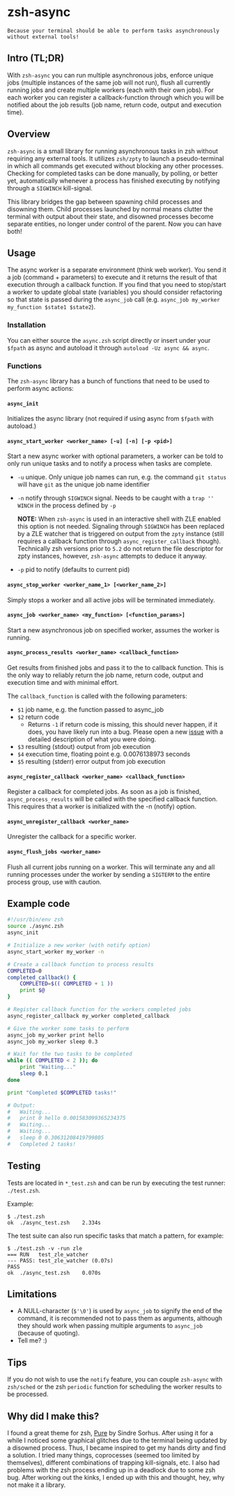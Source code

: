 # zsh-async

```
Because your terminal should be able to perform tasks asynchronously without external tools!
```

## Intro (TL;DR)

With `zsh-async` you can run multiple asynchronous jobs, enforce unique jobs (multiple instances of the same job will not run), flush all currently running jobs and create multiple workers (each with their own jobs). For each worker you can register a callback-function through which you will be notified about the job results (job name, return code, output and execution time).

## Overview

`zsh-async` is a small library for running asynchronous tasks in zsh without requiring any external tools. It utilizes `zsh/zpty` to launch a pseudo-terminal in which all commands get executed without blocking any other processes. Checking for completed tasks can be done manually, by polling, or better yet, automatically whenever a process has finished executing by notifying through a `SIGWINCH` kill-signal.

This library bridges the gap between spawning child processes and disowning them. Child processes launched by normal means clutter the terminal with output about their state, and disowned processes become separate entities, no longer under control of the parent. Now you can have both!

## Usage

The async worker is a separate environment (think web worker). You send it a job (command + parameters) to execute and it returns the result of that execution through a callback function. If you find that you need to stop/start a worker to update global state (variables) you should consider refactoring so that state is passed during the `async_job` call (e.g. `async_job my_worker my_function $state1 $state2`).

### Installation

You can either source the `async.zsh` script directly or insert under your `$fpath` as async and autoload it through `autoload -Uz async && async`.

### Functions

The `zsh-async` library has a bunch of functions that need to be used to perform async actions:

#### `async_init`

Initializes the async library (not required if using async from `$fpath` with autoload.)

#### `async_start_worker <worker_name> [-u] [-n] [-p <pid>]`

Start a new async worker with optional parameters, a worker can be told to only run unique tasks and to notify a process when tasks are complete.

* `-u` unique. Only unique job names can run, e.g. the command `git status` will have `git` as the unique job name identifier

* `-n` notify through `SIGWINCH` signal. Needs to be caught with a `trap '' WINCH` in the process defined by `-p`

  **NOTE:** When `zsh-async` is used in an interactive shell with ZLE enabled this option is not needed. Signaling through `SIGWINCH` has been replaced by a ZLE watcher that is triggered on output from the `zpty` instance (still requires a callback function through `async_register_callback` though). Technically zsh versions prior to `5.2` do not return the file descriptor for zpty instances, however, `zsh-async` attempts to deduce it anyway.

* `-p` pid to notify (defaults to current pid)

#### `async_stop_worker <worker_name_1> [<worker_name_2>]`

Simply stops a worker and all active jobs will be terminated immediately.

#### `async_job <worker_name> <my_function> [<function_params>]`

Start a new asynchronous job on specified worker, assumes the worker is running.

#### `async_process_results <worker_name> <callback_function>`

Get results from finished jobs and pass it to the to callback function. This is the only way to reliably return the job name, return code, output and execution time and with minimal effort.

The `callback_function` is called with the following parameters:

* `$1` job name, e.g. the function passed to async_job
* `$2` return code
  * Returns `-1` if return code is missing, this should never happen, if it does, you have likely run into a bug. Please open a new [issue](https://github.com/mafredri/zsh-async/issues/new) with a detailed description of what you were doing.
* `$3` resulting (stdout) output from job execution
* `$4` execution time, floating point e.g. 0.0076138973 seconds
* `$5` resulting (stderr) error output from job execution

#### `async_register_callback <worker_name> <callback_function>`

Register a callback for completed jobs. As soon as a job is finished, `async_process_results` will be called with the specified callback function. This requires that a worker is initialized with the -n (notify) option.

#### `async_unregister_callback <worker_name>`

Unregister the callback for a specific worker.

#### `async_flush_jobs <worker_name>`

Flush all current jobs running on a worker. This will terminate any and all running processes under the worker by sending a `SIGTERM` to the entire process group, use with caution.

## Example code

```zsh
#!/usr/bin/env zsh
source ./async.zsh
async_init

# Initialize a new worker (with notify option)
async_start_worker my_worker -n

# Create a callback function to process results
COMPLETED=0
completed_callback() {
	COMPLETED=$(( COMPLETED + 1 ))
	print $@
}

# Register callback function for the workers completed jobs
async_register_callback my_worker completed_callback

# Give the worker some tasks to perform
async_job my_worker print hello
async_job my_worker sleep 0.3

# Wait for the two tasks to be completed
while (( COMPLETED < 2 )); do
	print "Waiting..."
	sleep 0.1
done

print "Completed $COMPLETED tasks!"

# Output:
#	Waiting...
#	print 0 hello 0.001583099365234375
#	Waiting...
#	Waiting...
#	sleep 0 0.30631208419799805
#	Completed 2 tasks!
```

## Testing

Tests are located in `*_test.zsh` and can be run by executing the test runner: `./test.zsh`.

Example:

```console
$ ./test.zsh
ok	./async_test.zsh	2.334s
```

The test suite can also run specific tasks that match a pattern, for example:

```console
$ ./test.zsh -v -run zle
=== RUN   test_zle_watcher
--- PASS: test_zle_watcher (0.07s)
PASS
ok	./async_test.zsh	0.070s
```

## Limitations

* A NULL-character (`$'\0'`) is used by `async_job` to signify the end of the command, it is recommended not to pass them as arguments, although they should work when passing multiple arguments to `async_job` (because of quoting).
* Tell me? :)

## Tips

If you do not wish to use the `notify` feature, you can couple `zsh-async` with `zsh/sched` or the zsh `periodic` function for scheduling the worker results to be processed.

## Why did I make this?

I found a great theme for zsh, [Pure](https://github.com/sindresorhus/pure) by Sindre Sorhus. After using it for a while I noticed some graphical glitches due to the terminal being updated by a disowned process. Thus, I became inspired to get my hands dirty and find a solution. I tried many things, coprocesses (seemed too limited by themselves), different combinations of trapping kill-signals, etc. I also had problems with the zsh process ending up in a deadlock due to some zsh bug. After working out the kinks, I ended up with this and thought, hey, why not make it a library.
